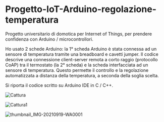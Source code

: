 # Progetto-IoT-Arduino-regolazione-temperatura
Progetto universitario di domotica per Internet of Things, per prendere confidenza con Arduino / microcontrollori.

Ho usato 2 schede Arduino: la 1° scheda Arduino è stata connessa ad un sensore di temperatura tramite una breadboard e cavetti jumper.
Il codice descrive una connessione client-server remota a corto raggio (protocollo CoAP) tra il termostato (la 2° scheda) e la scheda interfacciata ad un sensore di temperatura.
Questo permette il controllo e la regolazione automatizzata a distanza della temperatura, a seconda della soglia scelta.

Si riporta il codice scritto su Arduino IDE in C / C++.

![Cattura](https://github.com/cla1994/Progetto-IoT-Arduino-regolazione-temperatura/assets/116500326/0874fe4e-427a-4eb4-a3f9-fe781da7ba4d)

![Cattura1](https://github.com/cla1994/Progetto-IoT-Arduino-regolazione-temperatura/assets/116500326/b3451c7a-f77b-4a7f-8e11-365ce7f8a71b)

![thumbnail_IMG-20210919-WA0001](https://github.com/cla1994/Progetto-IoT-Arduino-regolazione-temperatura/assets/116500326/59f65fe5-4374-4122-b326-bb0bba6fdba6)

